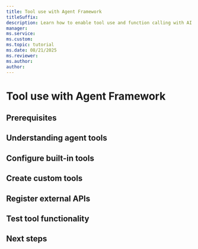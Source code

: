 ```yaml
---
title: Tool use with Agent Framework
titleSuffix: 
description: Learn how to enable tool use and function calling with AI agents in Agent Framework.
manager: 
ms.service: 
ms.custom:
ms.topic: tutorial
ms.date: 08/21/2025
ms.reviewer: 
ms.author: 
author: 
---
```


# Tool use with Agent Framework


## Prerequisites

## Understanding agent tools

## Configure built-in tools

## Create custom tools

## Register external APIs

## Test tool functionality

## Next steps
